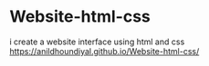 # Website-html-css
i create a website interface using html and css
https://anildhoundiyal.github.io/Website-html-css/
